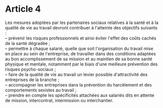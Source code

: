 # Article 4

Les mesures adoptées par les partenaires sociaux relatives à la santé et à la qualité de vie au travail devront contribuer à l'atteinte des objectifs suivants :  
 – prévenir les risques professionnels et ainsi éviter l'effet des coûts cachés de la santé dégradée ;  
 – permettre à chaque salarié, quelle que soit l'organisation du travail mise en place au sein de l'entreprise, de travailler dans des conditions adaptées au bon accomplissement de sa mission et au maintien de sa bonne santé physique et mentale, notamment par le biais d'une meilleure prévention des risques psycho-sociaux ;  
 – faire de la qualité de vie au travail un levier possible d'attractivité des entreprises de la branche ;  
 – accompagner les entreprises dans la prévention du harcèlement et des comportements sexistes au travail ;  
 – prendre en compte les spécificités attachées aux salariés dits en attente de mission, intercontrat, intermission ou interchantier.


